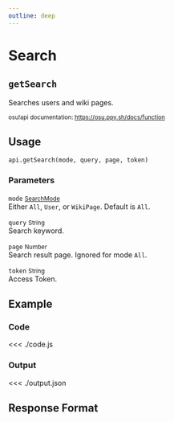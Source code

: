 ```yaml
---
outline: deep
---
```


# Search <Badge type="info" text="GET"/>

## `getSearch`

Searches users and wiki pages.

<small>osu!api documentation: https://osu.ppy.sh/docs/function</small>

## Usage

`api.getSearch(mode, query, page, token)`

### Parameters

`mode` <small>[SearchMode](../../types/search-mode)</small><br>
Either `All`, `User`, or `WikiPage`. Default is `All`.

`query` <small>String</small><br>
Search keyword.

`page` <small>Number</small><br>
Search result page. Ignored for mode `All`.

`token` <small>String</small><br>
Access Token.

## Example

### Code
<<< ./code.js

### Output
<<< ./output.json

## Response Format

<!--@include: ./response.md-->